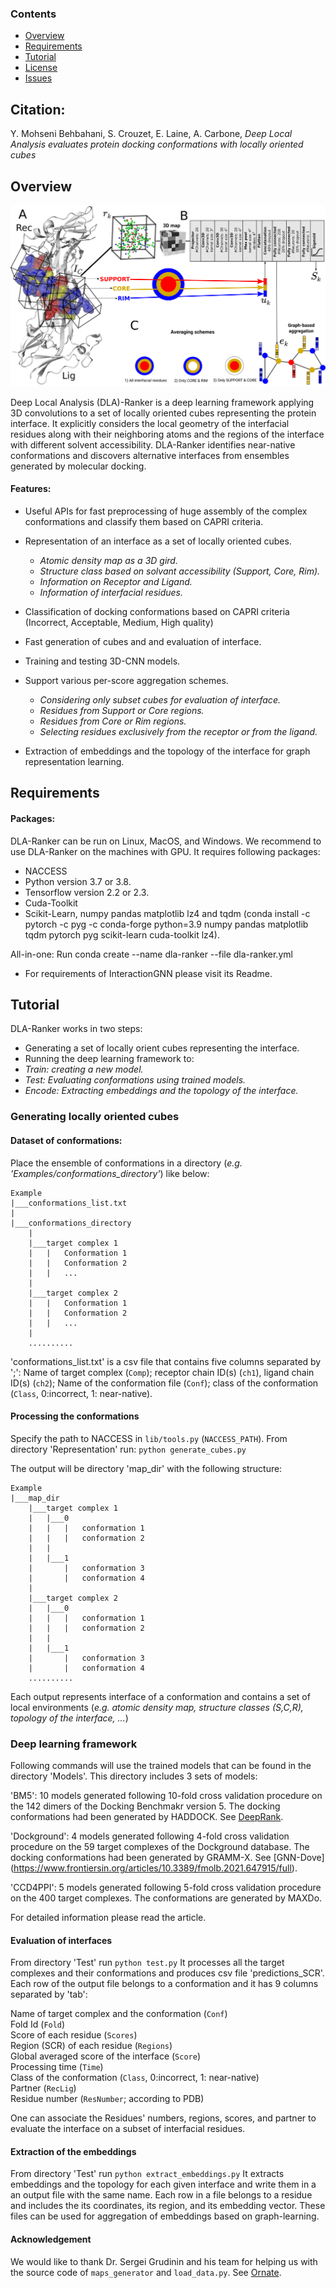 ### Contents

- [Overview](#overview)
- [Requirements](#Requirements)
- [Tutorial](#Tutorial)
- [License](./LICENSE)
- [Issues](#Issues-and-Contributing)

## Citation:
Y. Mohseni Behbahani, S. Crouzet, E. Laine, A. Carbone, *Deep Local Analysis evaluates protein docking conformations with locally oriented cubes*

## Overview
![](Images/method5.svg.png?raw=true "DLA-Ranker")

Deep Local Analysis (DLA)-Ranker is a deep learning framework applying 3D convolutions to a set of locally oriented cubes representing the protein interface. It explicitly considers the local geometry of
the interfacial residues along with their neighboring atoms and the regions of the interface with different solvent accessibility. DLA-Ranker identifies near-native conformations and discovers alternative interfaces from ensembles generated by molecular docking.

#### Features:

- Useful APIs for fast preprocessing of huge assembly of the complex conformations and classify them based on CAPRI criteria. 

- Representation of an interface as a set of locally oriented cubes.
   - *Atomic density map as a 3D gird.*
   - *Structure class based on solvant accessibility (Support, Core, Rim).*
   - *Information on Receptor and Ligand.*
   - *Information of interfacial residues.*

- Classification of docking conformations based on CAPRI criteria (Incorrect, Acceptable, Medium, High quality)

- Fast generation of cubes and and evaluation of interface.

- Training and testing 3D-CNN models.

- Support various per-score aggregation schemes.
   - *Considering only subset cubes for evaluation of interface.*
   - *Residues from Support or Core regions.*
   - *Residues from Core or Rim regions.*
   - *Selecting residues exclusively from the receptor or from the ligand.*

- Extraction of embeddings and the topology of the interface for graph representation learning.



## Requirements

#### Packages:

DLA-Ranker can be run on Linux, MacOS, and Windows. We recommend to use DLA-Ranker on the machines with GPU. It requires following packages:
- NACCESS
- Python version 3.7 or 3.8.
- Tensorflow version 2.2 or 2.3.
- Cuda-Toolkit
- Scikit-Learn, numpy pandas matplotlib lz4 and tqdm (conda install -c pytorch -c pyg -c conda-forge python=3.9 numpy pandas matplotlib tqdm pytorch pyg scikit-learn cuda-toolkit lz4).

All-in-one: Run conda create --name dla-ranker --file dla-ranker.yml

- For requirements of InteractionGNN please visit its Readme.

## Tutorial

DLA-Ranker works in two steps:

-   Generating a set of locally orient cubes representing the interface.
-   Running the deep learning framework to:
   - *Train: creating a new model.*
   - *Test: Evaluating conformations using trained models.*
   - *Encode: Extracting embeddings and the topology of the interface.*

### Generating locally oriented cubes

#### Dataset of conformations:
Place the ensemble of conformations in a directory (*e.g. 'Examples/conformations_directory'*) like below: 

```
Example
|___conformations_list.txt
|
|___conformations_directory
    |
    |___target complex 1
    |   |   Conformation 1
    |   |   Conformation 2
    |   |   ...
    |
    |___target complex 2
    |   |   Conformation 1
    |   |   Conformation 2
    |   |   ...
    |
    ..........
```

'conformations_list.txt' is a csv file that contains five columns separated by ';': Name of target complex (`Comp`); receptor chain ID(s) (`ch1`), ligand chain ID(s) (`ch2`); Name of the conformation file (`Conf`); class of the conformation (`Class`, 0:incorrect, 1: near-native).


#### Processing the conformations
Specify the path to NACCESS in ```lib/tools.py``` (```NACCESS_PATH```). From directory 'Representation' run: ```python generate_cubes.py```

The output will be directory 'map_dir' with the following structure:

```
Example
|___map_dir
    |___target complex 1
    |   |___0
    |   |   |   conformation 1
    |   |   |   conformation 2
    |   |
    |   |___1
    |       |   conformation 3
    |       |   conformation 4
    |   
    |___target complex 2
    |   |___0
    |   |   |   conformation 1
    |   |   |   conformation 2
    |   |
    |   |___1
    |       |   conformation 3
    |       |   conformation 4
    ..........
```

Each output represents interface of a conformation and contains a set of local environments (*e.g. atomic density map, structure classes (S,C,R), topology of the interface, ...*)

### Deep learning framework

Following commands will use the trained models that can be found in the directory 'Models'. This directory includes 3 sets of models:

'BM5': 10 models generated following 10-fold cross validation procedure on the 142 dimers of the Docking Benchmakr version 5. The docking conformations had been generated by HADDOCK. See [DeepRank](https://www.nature.com/articles/s41467-021-27396-0). <br>

'Dockground': 4 models generated following 4-fold cross validation procedure on the 59 target complexes of the Dockground database. The docking conformations had been generated by GRAMM-X. See [GNN-Dove] (https://www.frontiersin.org/articles/10.3389/fmolb.2021.647915/full).<br>

'CCD4PPI': 5 models generated following 5-fold cross validation procedure on the 400 target complexes. The conformations are generated by MAXDo.<br>

For detailed information please read the article.

#### Evaluation of interfaces
From directory 'Test' run ```python test.py```
It processes all the target complexes and their conformations and produces csv file 'predictions_SCR'. Each row of the output file belongs to a conformation and it has 9 columns separated by 'tab':

Name of target complex and the conformation (`Conf`) <br>
Fold Id (`Fold`) <br>
Score of each residue (`Scores`) <br>
Region (SCR) of each residue (`Regions`) <br>
Global averaged score of the interface (`Score`) <br>
Processing time (`Time`) <br>
Class of the conformation (`Class`, 0:incorrect, 1: near-native) <br>
Partner (`RecLig`) <br>
Residue number (`ResNumber`; according to PDB) <br>

One can associate the Residues' numbers, regions, scores, and partner to evaluate the interface on a subset of interfacial residues.

#### Extraction of the embeddings
From directory 'Test' run ```python extract_embeddings.py```
It extracts embeddings and the topology for each given interface and write them in a an output file with the same name. Each row in a file belongs to a residue and includes the its coordinates, its region, and its embedding vector. These files can be used for aggregation of embeddings based on graph-learning.

#### Acknowledgement
We would like to thank Dr. Sergei Grudinin and his team for helping us with the source code of ```maps_generator``` and ```load_data.py```. See [Ornate](https://academic.oup.com/bioinformatics/article/35/18/3313/5341430?login=true).

